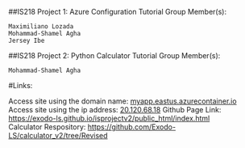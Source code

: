 ##IS218 Project 1: Azure Configuration Tutorial
Group Member(s):
```
Maximiliano Lozada
Mohammad-Shamel Agha
Jersey Ibe
```
##IS218 Project 2: Python Calculator Tutorial
Group Member(s):
```
Mohammad-Shamel Agha
```
#Links:

Access site using the domain name: [myapp.eastus.azurecontainer.io](http://myapp.eastus.azurecontainer.io/index.html)  
Access site using the ip address:  [20.120.68.18](http://20.120.68.18/) 
Github Page Link: https://exodo-ls.github.io/isprojectv2/public_html/index.html  
Calculator Respository: https://github.com/Exodo-LS/calculator_v2/tree/Revised
